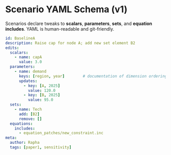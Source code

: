 # Scenario YAML Schema (v1)

Scenarios declare tweaks to **scalars**, **parameters**, **sets**, and **equation includes**.
YAML is human-readable and git-friendly.

```yaml
id: BaselineA
description: Raise cap for node A; add new set element B2
edits:
  scalars:
    - name: capA
      value: 3.0
  parameters:
    - name: demand
      keys: [region, year]        # documentation of dimension ordering (optional)
      updates:
        - key: [A, 2025]
          value: 120.0
        - key: [B, 2025]
          value: 95.0
  sets:
    - name: Tech
      add: [B2]
      remove: []
  equations:
    includes:
      - equation_patches/new_constraint.inc
meta:
  author: Rapha
  tags: [paper1, sensitivity]
